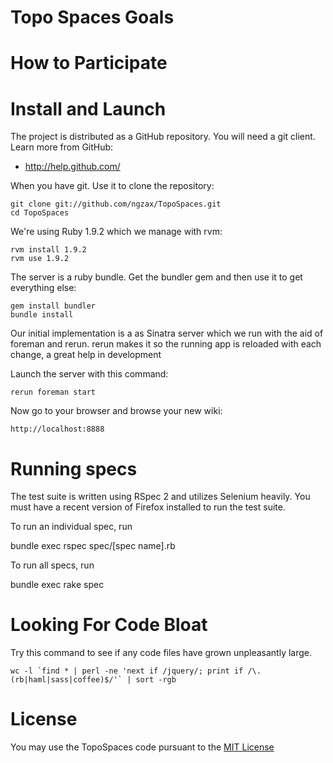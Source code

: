 Topo Spaces Goals
=============================


How to Participate
==================


Install and Launch
==================

The project is distributed as a GitHub repository. You will need a git client. Learn more from GitHub:

* http://help.github.com/

When you have git. Use it to clone the repository:

	git clone git://github.com/ngzax/TopoSpaces.git
	cd TopoSpaces

We're using Ruby 1.9.2 which we manage with rvm:

	rvm install 1.9.2
	rvm use 1.9.2

The server is a ruby bundle. Get the bundler gem and then use it to get everything else:

	gem install bundler
	bundle install

Our initial implementation is a as Sinatra server which we run with the aid of foreman and rerun.
rerun makes it so the running app is reloaded with each change, a great help in development

Launch the server with this command:

	rerun foreman start

Now go to your browser and browse your new wiki:

	http://localhost:8888

Running specs
=============

The test suite is written using RSpec 2 and utilizes Selenium heavily. You must have a recent version of Firefox installed to run the test suite.

To run an individual spec, run

  bundle exec rspec spec/[spec name].rb

To run all specs, run

  bundle exec rake spec

Looking For Code Bloat
======================

Try this command to see if any code files have grown unpleasantly large.

	wc -l `find * | perl -ne 'next if /jquery/; print if /\.(rb|haml|sass|coffee)$/'` | sort -rgb

License
=======

You may use the TopoSpaces code pursuant to the [MIT License](https://github.com/ngzax/TopoSpaces/blob/master/mit-license.txt)

